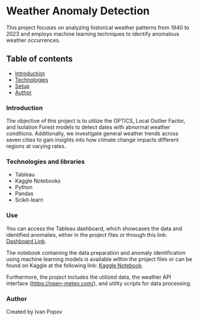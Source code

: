 #  Weather Anomaly Detection

This project focuses on analyzing historical weather patterns from 1940 to 2023 and employs machine learning techniques to identify anomalous weather occurrences.

## Table of contents

* [Introduction](#Introduction)
* [Technologies](#Technologies)
* [Setup](#Use)
* [Author](#Author)

### Introduction

The objective of this project is to utilize the OPTICS, Local Outlier Factor, and Isolation Forest models to detect dates with abnormal weather conditions. Additionally, we investigate general weather trends across seven cities to gain insights into how climate change impacts different regions at varying rates.

### Technologies and libraries

* Tableau
* Kaggle Notebooks
* Python
* Pandas
* Scikit-learn

### Use

You can access the Tableau dashboard, which showcases the data and identified anomalies, either in the project files or through this link: [Dashboard Link](https://public.tableau.com/app/profile/ivan.popov2140/viz/WeatherTrendsAndAnomalyDetection/GlobalTrends).

The notebook containing the data preparation and anomaly identification using machine learning models is available within the project files or can be found on Kaggle at the following link: [Kaggle Notebook](https://www.kaggle.com/code/ivanpopovkablamo/weather-anomaly-detection).

Furthermore, the project includes the utilized data, the weather API interface (https://open-meteo.com/), and utility scripts for data processing.

### Author

Created by Ivan Popov